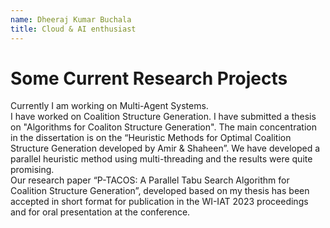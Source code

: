 ```yaml
---
name: Dheeraj Kumar Buchala
title: Cloud & AI enthusiast
---
```


# Some Current Research Projects

Currently I am working on Multi-Agent Systems.<br>
I have worked on Coalition Structure Generation. I have submitted a thesis on "Algorithms for Coaliton Structure Generation". The main concentration in the 
dissertation is on the “Heuristic Methods for Optimal Coalition Structure 
Generation developed by Amir & Shaheen”.
We have developed a parallel heuristic method using multi-threading and the results were quite promising.
<br>
Our research paper “P-TACOS: A Parallel Tabu Search Algorithm for Coalition Structure Generation”, developed based on my thesis has been accepted in short format for publication in the WI-IAT 2023 proceedings and for oral presentation at the conference.